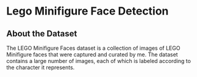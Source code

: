 # Lego Minifigure Face Detection

## About the Dataset
The LEGO Minifigure Faces dataset is a collection of images of LEGO Minifigure faces that were captured and curated by me. The dataset contains a large number of images, each of which is labeled according to the character it represents.

